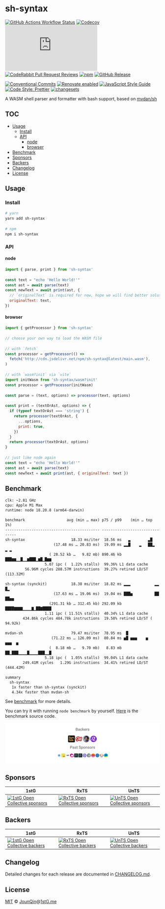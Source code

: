 # sh-syntax

[![GitHub Actions Workflow Status](https://img.shields.io/github/actions/workflow/status/un-ts/sh-syntax/ci.yml?branch=main)](https://github.com/un-ts/sh-syntax/actions/workflows/ci.yml?query=branch%3Amain)
[![Codecov](https://img.shields.io/codecov/c/github/un-ts/sh-syntax.svg)](https://codecov.io/gh/un-ts/sh-syntax)
[![type-coverage](https://img.shields.io/badge/dynamic/json.svg?label=type-coverage&prefix=%E2%89%A5&suffix=%&query=$.typeCoverage.atLeast&uri=https%3A%2F%2Fraw.githubusercontent.com%2Fun-ts%2Fsh-syntax%2Fmain%2Fpackage.json)](https://github.com/plantain-00/type-coverage)
[![CodeRabbit Pull Request Reviews](https://img.shields.io/coderabbit/prs/github/un-ts/sh-syntax)](https://coderabbit.ai)
[![npm](https://img.shields.io/npm/v/sh-syntax.svg)](https://www.npmjs.com/package/sh-syntax)
[![GitHub Release](https://img.shields.io/github/release/un-ts/sh-syntax)](https://github.com/un-ts/sh-syntax/releases)

[![Conventional Commits](https://img.shields.io/badge/conventional%20commits-1.0.0-yellow.svg)](https://conventionalcommits.org)
[![Renovate enabled](https://img.shields.io/badge/renovate-enabled-brightgreen.svg)](https://renovatebot.com)
[![JavaScript Style Guide](https://img.shields.io/badge/code_style-standard-brightgreen.svg)](https://standardjs.com)
[![Code Style: Prettier](https://img.shields.io/badge/code_style-prettier-ff69b4.svg)](https://github.com/prettier/prettier)
[![changesets](https://img.shields.io/badge/maintained%20with-changesets-176de3.svg)](https://github.com/changesets/changesets)

A WASM shell parser and formatter with bash support, based on [mvdan/sh](https://github.com/mvdan/sh)

## TOC <!-- omit in toc -->

- [Usage](#usage)
  - [Install](#install)
  - [API](#api)
    - [node](#node)
    - [browser](#browser)
- [Benchmark](#benchmark)
- [Sponsors](#sponsors)
- [Backers](#backers)
- [Changelog](#changelog)
- [License](#license)

## Usage

### Install

```sh
# yarn
yarn add sh-syntax

# npm
npm i sh-syntax
```

### API

#### node

```js
import { parse, print } from 'sh-syntax'

const text = "echo 'Hello World!'"
const ast = await parse(text)
const newText = await print(ast, {
  // `originalText` is required for now, hope we will find better solution later
  originalText: text,
})
```

#### browser

```js
import { getProcessor } from 'sh-syntax'

// choose your own way to load the WASM file

// with `fetch`
const processor = getProcessor(() =>
  fetch('http://cdn.jsdelivr.net/npm/sh-syntax@latest/main.wasm'),
)

// with `wasm?init` via `vite`
import initWasm from 'sh-syntax/wasm?init'
const processor = getProcessor(initWasm)

const parse = (text, options) => processor(text, options)

const print = (textOrAst, options) => {
  if (typeof textOrAst === 'string') {
    return processor(textOrAst, {
      ...options,
      print: true,
    })
  }
  return processor(textOrAst, options)
}

// just like node again
const text = "echo 'Hello World!'"
const ast = await parse(text)
const newText = await print(ast, { originalText: text })
```

## Benchmark

```console
clk: ~2.81 GHz
cpu: Apple M1 Max
runtime: node 18.20.8 (arm64-darwin)

benchmark                   avg (min … max) p75 / p99    (min … top 1%)
------------------------------------------- -------------------------------
sh-syntax                     18.33 ms/iter  18.56 ms   ▃        ▃█
                      (17.48 ms … 20.83 ms)  19.09 ms ▂▂█    ▂   ██▂  ▂ ▂
                    ( 28.52 kb …   9.82 mb) 890.46 kb ███▆▆▁▁█▁▁▆███▁▆█▁█▆▆
                  5.07 ipc (  1.22% stalls)  99.36% L1 data cache
         56.96M cycles 288.57M instructions  39.27% retired LD/ST (113.32M)

sh-syntax (synckit)           18.38 ms/iter  18.82 ms ▂▂▂           ▂▂ █▂
                      (17.63 ms … 19.06 ms)  19.04 ms ███▅          ██ ██▅▅
                    (291.31 kb … 312.45 kb) 292.09 kb ████▇▇▇▇▁▁▁▁▇▁██▇████
                  1.11 ipc ( 11.51% stalls)  40.34% L1 data cache
        434.86k cycles 484.78k instructions  19.58% retired LD/ST ( 94.92k)

mvdan-sh                      79.47 ms/iter  78.95 ms  █
                     (71.22 ms … 126.09 ms)  80.84 ms ▅█ ▅▅▅    ▅    ▅▅▅  ▅
                    (  8.18 mb …   9.70 mb)   8.83 mb ██▁███▁▁▁▁█▁▁▁▁███▁▁█
                  5.18 ipc (  1.05% stalls)  99.04% L1 data cache
        249.41M cycles   1.29G instructions  34.41% retired LD/ST (444.42M)

summary
  sh-syntax
   1x faster than sh-syntax (synckit)
   4.34x faster than mvdan-sh
```

See [benchmark](./benchmark/benchmark.txt) for more details.

You can try it with running `node benchmark` by yourself. [Here](./benchmark/index.js) is the benchmark source code.

[![Sponsors](https://raw.githubusercontent.com/1stG/static/master/sponsors.svg)](https://github.com/sponsors/JounQin)

## Sponsors

| 1stG                                                                                                                   | RxTS                                                                                                                   | UnTS                                                                                                                   |
| ---------------------------------------------------------------------------------------------------------------------- | ---------------------------------------------------------------------------------------------------------------------- | ---------------------------------------------------------------------------------------------------------------------- |
| [![1stG Open Collective sponsors](https://opencollective.com/1stG/organizations.svg)](https://opencollective.com/1stG) | [![RxTS Open Collective sponsors](https://opencollective.com/rxts/organizations.svg)](https://opencollective.com/rxts) | [![UnTS Open Collective sponsors](https://opencollective.com/unts/organizations.svg)](https://opencollective.com/unts) |

## Backers

| 1stG                                                                                                                | RxTS                                                                                                                | UnTS                                                                                                                |
| ------------------------------------------------------------------------------------------------------------------- | ------------------------------------------------------------------------------------------------------------------- | ------------------------------------------------------------------------------------------------------------------- |
| [![1stG Open Collective backers](https://opencollective.com/1stG/individuals.svg)](https://opencollective.com/1stG) | [![RxTS Open Collective backers](https://opencollective.com/rxts/individuals.svg)](https://opencollective.com/rxts) | [![UnTS Open Collective backers](https://opencollective.com/unts/individuals.svg)](https://opencollective.com/unts) |

## Changelog

Detailed changes for each release are documented in [CHANGELOG.md](./CHANGELOG.md).

## License

[MIT][] © [JounQin][]@[1stG.me][]

[1stG.me]: https://www.1stg.me
[JounQin]: https://GitHub.com/JounQin
[MIT]: http://opensource.org/licenses/MIT
